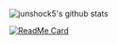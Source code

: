 ![junshock5's github stats](https://github-readme-stats.vercel.app/api?username=junshock5&show_icons=true&theme=radical)

[![ReadMe Card](https://github-readme-stats.vercel.app/api/pin/?username=junshock5&repo=github-readme-stats)](https://github.com/junshock5/used-market-server)
<!--
**junshock5/junshock5** is a ✨ _special_ ✨ repository because its `README.md` (this file) appears on your GitHub profile.

Here are some ideas to get you started:

- 🔭 I’m currently working on ...
- 🌱 I’m currently learning ...
- 👯 I’m looking to collaborate on ...
- 🤔 I’m looking for help with ...
- 💬 Ask me about ...
- 📫 How to reach me: ...
- 😄 Pronouns: ...
- ⚡ Fun fact: ...
-->
